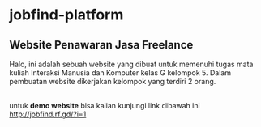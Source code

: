 # jobfind-platform
<h2>Website Penawaran Jasa Freelance</h2>

Halo, ini adalah sebuah website yang dibuat untuk memenuhi tugas mata kuliah Interaksi Manusia dan Komputer kelas G kelompok 5.
Dalam pembuatan website dikerjakan kelompok yang terdiri 2 orang. <br><br>

untuk <strong>demo website</strong> bisa kalian kunjungi link dibawah ini <br>
http://jobfind.rf.gd/?i=1
